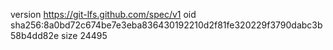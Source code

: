 version https://git-lfs.github.com/spec/v1
oid sha256:8a0bd72c674be7e3eba836430192210d2f81fe320229f3790dabc3b58b4dd82e
size 24495
